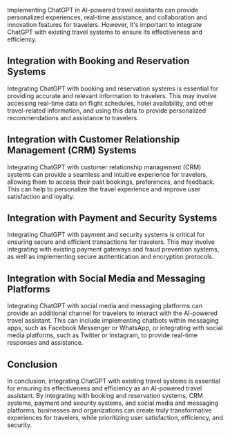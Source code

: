
Implementing ChatGPT in AI-powered travel assistants can provide personalized experiences, real-time assistance, and collaboration and innovation features for travelers. However, it's important to integrate ChatGPT with existing travel systems to ensure its effectiveness and efficiency.

Integration with Booking and Reservation Systems
------------------------------------------------

Integrating ChatGPT with booking and reservation systems is essential for providing accurate and relevant information to travelers. This may involve accessing real-time data on flight schedules, hotel availability, and other travel-related information, and using this data to provide personalized recommendations and assistance to travelers.

Integration with Customer Relationship Management (CRM) Systems
---------------------------------------------------------------

Integrating ChatGPT with customer relationship management (CRM) systems can provide a seamless and intuitive experience for travelers, allowing them to access their past bookings, preferences, and feedback. This can help to personalize the travel experience and improve user satisfaction and loyalty.

Integration with Payment and Security Systems
---------------------------------------------

Integrating ChatGPT with payment and security systems is critical for ensuring secure and efficient transactions for travelers. This may involve integrating with existing payment gateways and fraud prevention systems, as well as implementing secure authentication and encryption protocols.

Integration with Social Media and Messaging Platforms
-----------------------------------------------------

Integrating ChatGPT with social media and messaging platforms can provide an additional channel for travelers to interact with the AI-powered travel assistant. This can include implementing chatbots within messaging apps, such as Facebook Messenger or WhatsApp, or integrating with social media platforms, such as Twitter or Instagram, to provide real-time responses and assistance.

Conclusion
----------

In conclusion, integrating ChatGPT with existing travel systems is essential for ensuring its effectiveness and efficiency as an AI-powered travel assistant. By integrating with booking and reservation systems, CRM systems, payment and security systems, and social media and messaging platforms, businesses and organizations can create truly transformative experiences for travelers, while prioritizing user satisfaction, efficiency, and security.
